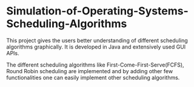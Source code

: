 # Simulation-of-Operating-Systems-Scheduling-Algorithms

This project gives the users better understanding of different scheduling algorithms graphically.
It is developed in Java and extensively used GUI APIs.

The different scheduling algorithms like First-Come-First-Serve(FCFS), Round Robin scheduling are implemented and by adding other few functionalities one can easily implement other scheduling algorithms.

